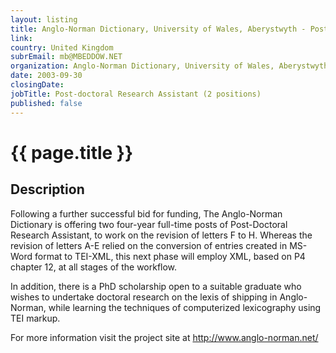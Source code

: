 ```yaml
---
layout: listing
title: Anglo-Norman Dictionary, University of Wales, Aberystwyth - Post-doctoral Research Assistant (2 positions)
link:
country: United Kingdom
subrEmail: mb@MBEDDOW.NET
organization: Anglo-Norman Dictionary, University of Wales, Aberystwyth 
date: 2003-09-30
closingDate: 
jobTitle: Post-doctoral Research Assistant (2 positions)
published: false
---
```



# {{ page.title }}

## Description


<p>Following a further successful bid for funding, The Anglo-Norman Dictionary is offering two four-year full-time posts of Post-Doctoral Research Assistant, to work on the revision of letters F to H. Whereas the revision of  letters A-E relied on the conversion of entries created in MS-Word format to TEI-XML, this next phase will employ XML, based on P4 chapter 12, at all stages of the workflow.</p>

<p>In addition, there is a PhD scholarship open to a suitable graduate who wishes to undertake doctoral research on the lexis of shipping in Anglo-Norman, while learning the techniques of computerized lexicography using TEI markup.</p>

<p>For more information visit the project site at <a href="http://www.anglo-norman.net/">http://www.anglo-norman.net/</a></p>

